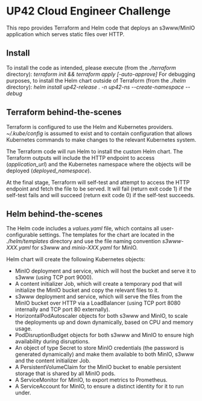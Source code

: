 # UP42 Cloud Engineer Challenge

This repo provides Terraform and Helm code that deploys an s3www/MinIO application which serves static files over HTTP.

## Install

To install the code as intended, please execute (from the *./terraform* directory): *terraform init && terraform apply [-auto-approve]* 
For debugging purposes, to install the Helm chart outside of Terraform (from the *./helm* directory): *helm install up42-release . -n up42-ns --create-namespace --debug*

## Terraform behind-the-scenes

Terraform is configured to use the Helm and Kubernetes providers. *~/.kube/config* is assumed to exist and to contain configuration that allows Kubernetes commands to make changes to the relevant Kubernetes system.

The Terraform code will run Helm to install the custom Helm chart. The Terraform outputs will include the HTTP endpoint to access (*application_url*) and the Kubernetes namespace where the objects will be deployed (*deployed_namespace*).

At the final stage, Terraform will self-test and attempt to access the HTTP endpoint and fetch the file to be served. It will fail (return exit code 1) if the self-test fails and will succeed (return exit code 0) if the self-test succeeds.

## Helm behind-the-scenes

The Helm code includes a *values.yaml* file, which contains all user-configurable settings. The templates for the chart are located in the *./helm/templates* directory and use the file naming convention *s3www-XXX.yaml* for s3www and *minio-XXX.yaml* for MinIO.

Helm chart will create the following Kubernetes objects:
* MinIO deployment and service, which will host the bucket and serve it to s3www (using TCP port 9000).
* A content initializer Job, which will create a temporary pod that will initialize the MinIO bucket and copy the relevant files to it.
* s3www deployment and service, which will serve the files from the MinIO bucket over HTTP via a LoadBalancer (using TCP port 8080 internally and TCP port 80 externally).
* HorizontalPodAutoscaler objects for both s3www and MinIO, to scale the deployments up and down dynamically, based on CPU and memory usage.
* PodDisruptionBudget objects for both s3www and MinIO to ensure high availability during disruptions.
* An object of type Secret to store MinIO credentials (the password is generated dynamically) and make them available to both MinIO, s3www and the content initializer Job.
* A PersistentVolumeClaim for the MinIO bucket to enable persistent storage that is shared by all MinIO pods.
* A ServiceMonitor for MinIO, to export metrics to Prometheus.
* A ServiceAccount for MinIO, to ensure a distinct identity for it to run under.
